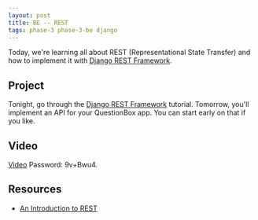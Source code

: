 ```yaml
---
layout: post
title: BE -- REST
tags: phase-3 phase-3-be django
---
```


Today, we're learning all about REST (Representational State Transfer) and how to implement it with [Django REST Framework](https://www.django-rest-framework.org/).

## Project

Tonight, go through the [Django REST Framework](https://www.django-rest-framework.org/tutorial/quickstart/) tutorial. Tomorrow, you'll implement an API for your QuestionBox app. You can start early on that if you like.

## Video

[Video](https://us02web.zoom.us/rec/share/9f1WDq_xxj5OWrPq2mbheIo6HJu1eaa81ykW-ftbmU1VVUk4S3n8HT3tD8MO5rIo) Password: 9v+Bwu4.

## Resources

- [An Introduction to REST](https://www.infoq.com/articles/rest-introduction/)
